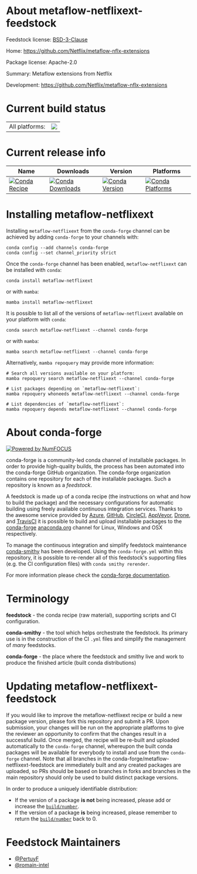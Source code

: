 About metaflow-netflixext-feedstock
===================================

Feedstock license: [BSD-3-Clause](https://github.com/conda-forge/metaflow-netflixext-feedstock/blob/main/LICENSE.txt)

Home: https://github.com/Netflix/metaflow-nflx-extensions

Package license: Apache-2.0

Summary: Metaflow extensions from Netflix

Development: https://github.com/Netflix/metaflow-nflx-extensions

Current build status
====================


<table><tr><td>All platforms:</td>
    <td>
      <a href="https://dev.azure.com/conda-forge/feedstock-builds/_build/latest?definitionId=22153&branchName=main">
        <img src="https://dev.azure.com/conda-forge/feedstock-builds/_apis/build/status/metaflow-netflixext-feedstock?branchName=main">
      </a>
    </td>
  </tr>
</table>

Current release info
====================

| Name | Downloads | Version | Platforms |
| --- | --- | --- | --- |
| [![Conda Recipe](https://img.shields.io/badge/recipe-metaflow--netflixext-green.svg)](https://anaconda.org/conda-forge/metaflow-netflixext) | [![Conda Downloads](https://img.shields.io/conda/dn/conda-forge/metaflow-netflixext.svg)](https://anaconda.org/conda-forge/metaflow-netflixext) | [![Conda Version](https://img.shields.io/conda/vn/conda-forge/metaflow-netflixext.svg)](https://anaconda.org/conda-forge/metaflow-netflixext) | [![Conda Platforms](https://img.shields.io/conda/pn/conda-forge/metaflow-netflixext.svg)](https://anaconda.org/conda-forge/metaflow-netflixext) |

Installing metaflow-netflixext
==============================

Installing `metaflow-netflixext` from the `conda-forge` channel can be achieved by adding `conda-forge` to your channels with:

```
conda config --add channels conda-forge
conda config --set channel_priority strict
```

Once the `conda-forge` channel has been enabled, `metaflow-netflixext` can be installed with `conda`:

```
conda install metaflow-netflixext
```

or with `mamba`:

```
mamba install metaflow-netflixext
```

It is possible to list all of the versions of `metaflow-netflixext` available on your platform with `conda`:

```
conda search metaflow-netflixext --channel conda-forge
```

or with `mamba`:

```
mamba search metaflow-netflixext --channel conda-forge
```

Alternatively, `mamba repoquery` may provide more information:

```
# Search all versions available on your platform:
mamba repoquery search metaflow-netflixext --channel conda-forge

# List packages depending on `metaflow-netflixext`:
mamba repoquery whoneeds metaflow-netflixext --channel conda-forge

# List dependencies of `metaflow-netflixext`:
mamba repoquery depends metaflow-netflixext --channel conda-forge
```


About conda-forge
=================

[![Powered by
NumFOCUS](https://img.shields.io/badge/powered%20by-NumFOCUS-orange.svg?style=flat&colorA=E1523D&colorB=007D8A)](https://numfocus.org)

conda-forge is a community-led conda channel of installable packages.
In order to provide high-quality builds, the process has been automated into the
conda-forge GitHub organization. The conda-forge organization contains one repository
for each of the installable packages. Such a repository is known as a *feedstock*.

A feedstock is made up of a conda recipe (the instructions on what and how to build
the package) and the necessary configurations for automatic building using freely
available continuous integration services. Thanks to the awesome service provided by
[Azure](https://azure.microsoft.com/en-us/services/devops/), [GitHub](https://github.com/),
[CircleCI](https://circleci.com/), [AppVeyor](https://www.appveyor.com/),
[Drone](https://cloud.drone.io/welcome), and [TravisCI](https://travis-ci.com/)
it is possible to build and upload installable packages to the
[conda-forge](https://anaconda.org/conda-forge) [anaconda.org](https://anaconda.org/)
channel for Linux, Windows and OSX respectively.

To manage the continuous integration and simplify feedstock maintenance
[conda-smithy](https://github.com/conda-forge/conda-smithy) has been developed.
Using the ``conda-forge.yml`` within this repository, it is possible to re-render all of
this feedstock's supporting files (e.g. the CI configuration files) with ``conda smithy rerender``.

For more information please check the [conda-forge documentation](https://conda-forge.org/docs/).

Terminology
===========

**feedstock** - the conda recipe (raw material), supporting scripts and CI configuration.

**conda-smithy** - the tool which helps orchestrate the feedstock.
                   Its primary use is in the construction of the CI ``.yml`` files
                   and simplify the management of *many* feedstocks.

**conda-forge** - the place where the feedstock and smithy live and work to
                  produce the finished article (built conda distributions)


Updating metaflow-netflixext-feedstock
======================================

If you would like to improve the metaflow-netflixext recipe or build a new
package version, please fork this repository and submit a PR. Upon submission,
your changes will be run on the appropriate platforms to give the reviewer an
opportunity to confirm that the changes result in a successful build. Once
merged, the recipe will be re-built and uploaded automatically to the
`conda-forge` channel, whereupon the built conda packages will be available for
everybody to install and use from the `conda-forge` channel.
Note that all branches in the conda-forge/metaflow-netflixext-feedstock are
immediately built and any created packages are uploaded, so PRs should be based
on branches in forks and branches in the main repository should only be used to
build distinct package versions.

In order to produce a uniquely identifiable distribution:
 * If the version of a package **is not** being increased, please add or increase
   the [``build/number``](https://docs.conda.io/projects/conda-build/en/latest/resources/define-metadata.html#build-number-and-string).
 * If the version of a package **is** being increased, please remember to return
   the [``build/number``](https://docs.conda.io/projects/conda-build/en/latest/resources/define-metadata.html#build-number-and-string)
   back to 0.

Feedstock Maintainers
=====================

* [@PertuyF](https://github.com/PertuyF/)
* [@romain-intel](https://github.com/romain-intel/)

